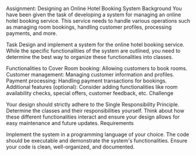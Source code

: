 Assignment: Designing an Online Hotel Booking System
Background
You have been given the task of developing a system for managing an online hotel booking service. This service needs to handle various operations such as managing room bookings, handling customer profiles, processing payments, and more.

Task
Design and implement a system for the online hotel booking service. While the specific functionalities of the system are outlined, you need to determine the best way to organize these functionalities into classes.

Functionalities to Cover
Room booking: Allowing customers to book rooms. Customer management: Managing customer information and profiles. Payment processing: Handling payment transactions for bookings. Additional features (optional): Consider adding functionalities like room availability checks, special offers, customer feedback, etc. Challenge

Your design should strictly adhere to the Single Responsibility Principle. Determine the classes and their responsibilities yourself. Think about how these different functionalities interact and ensure your design allows for easy maintenance and future updates. Requirements

Implement the system in a programming language of your choice. The code should be executable and demonstrate the system's functionalities. Ensure your code is clean, well-organized, and documented.
